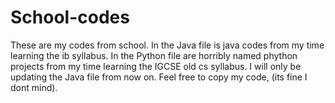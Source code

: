 # School-codes
These are my codes from school.
In the Java file is java codes from my time learning the ib syllabus.
In the Python file are horribly named phython projects from my time learning the IGCSE old cs syllabus.
I will only be updating the Java file from now on.
Feel free to copy my code, (its fine I dont mind).
